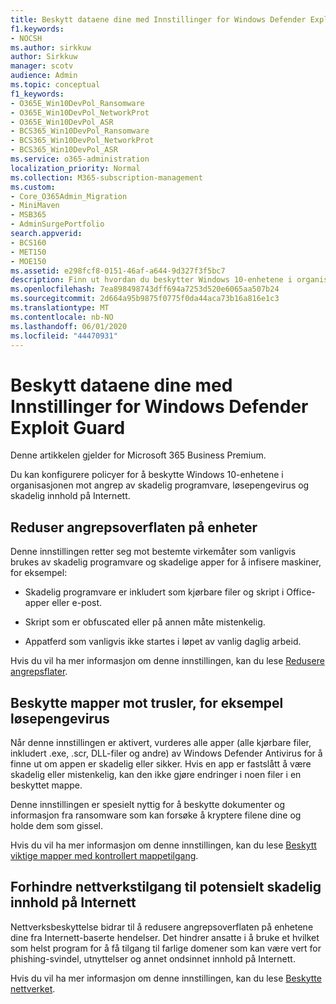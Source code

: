 ```yaml
---
title: Beskytt dataene dine med Innstillinger for Windows Defender Exploit Guard
f1.keywords:
- NOCSH
ms.author: sirkkuw
author: Sirkkuw
manager: scotv
audience: Admin
ms.topic: conceptual
f1_keywords:
- O365E_Win10DevPol_Ransomware
- O365E_Win10DevPol_NetworkProt
- O365E_Win10DevPol_ASR
- BCS365_Win10DevPol_Ransomware
- BCS365_Win10DevPol_NetworkProt
- BCS365_Win10DevPol_ASR
ms.service: o365-administration
localization_priority: Normal
ms.collection: M365-subscription-management
ms.custom:
- Core_O365Admin_Migration
- MiniMaven
- MSB365
- AdminSurgePortfolio
search.appverid:
- BCS160
- MET150
- MOE150
ms.assetid: e298fcf8-0151-46af-a644-9d327f3f5bc7
description: Finn ut hvordan du beskytter Windows 10-enhetene i organisasjonen mot angrep av skadelig programvare, løsepengevirus og skadelig innhold på Internett.
ms.openlocfilehash: 7ea898498743dff694a7253d520e6065aa507b24
ms.sourcegitcommit: 2d664a95b9875f0775f0da44aca73b16a816e1c3
ms.translationtype: MT
ms.contentlocale: nb-NO
ms.lasthandoff: 06/01/2020
ms.locfileid: "44470931"
---
```

# <a name="protect-your-data-with-windows-defender-exploit-guard-settings"></a>Beskytt dataene dine med Innstillinger for Windows Defender Exploit Guard

Denne artikkelen gjelder for Microsoft 365 Business Premium.

Du kan konfigurere policyer for å beskytte Windows 10-enhetene i organisasjonen mot angrep av skadelig programvare, løsepengevirus og skadelig innhold på Internett.
  
## <a name="reduce-the-attack-surface-of-devices"></a>Reduser angrepsoverflaten på enheter

Denne innstillingen retter seg mot bestemte virkemåter som vanligvis brukes av skadelig programvare og skadelige apper for å infisere maskiner, for eksempel:
  
- Skadelig programvare er inkludert som kjørbare filer og skript i Office-apper eller e-post.
    
- Skript som er obfuscated eller på annen måte mistenkelig.
    
- Appatferd som vanligvis ikke startes i løpet av vanlig daglig arbeid.
    
Hvis du vil ha mer informasjon om denne innstillingen, kan du lese [Redusere angrepsflater](https://docs.microsoft.com/windows/security/threat-protection/microsoft-defender-atp/exploit-protection).
  
## <a name="protect-folders-from-threats-such-as-ransomware"></a>Beskytte mapper mot trusler, for eksempel løsepengevirus

Når denne innstillingen er aktivert, vurderes alle apper (alle kjørbare filer, inkludert .exe, .scr, DLL-filer og andre) av Windows Defender Antivirus for å finne ut om appen er skadelig eller sikker. Hvis en app er fastslått å være skadelig eller mistenkelig, kan den ikke gjøre endringer i noen filer i en beskyttet mappe.
  
Denne innstillingen er spesielt nyttig for å beskytte dokumenter og informasjon fra ransomware som kan forsøke å kryptere filene dine og holde dem som gissel.
  
Hvis du vil ha mer informasjon om denne innstillingen, kan du lese [Beskytt viktige mapper med kontrollert mappetilgang](https://docs.microsoft.com/mem/configmgr/protect/deploy-use/create-deploy-exploit-guard-policy#bkmk_CFA).
  
## <a name="prevent-network-access-to-potentially-malicious-content-on-the-internet"></a>Forhindre nettverkstilgang til potensielt skadelig innhold på Internett

Nettverksbeskyttelse bidrar til å redusere angrepsoverflaten på enhetene dine fra Internett-baserte hendelser. Det hindrer ansatte i å bruke et hvilket som helst program for å få tilgang til farlige domener som kan være vert for phishing-svindel, utnyttelser og annet ondsinnet innhold på Internett.
  
Hvis du vil ha mer informasjon om denne innstillingen, kan du lese [Beskytte nettverket](https://docs.microsoft.com/mem/configmgr/protect/deploy-use/create-deploy-exploit-guard-policy#bkmk_Nwp).
  

